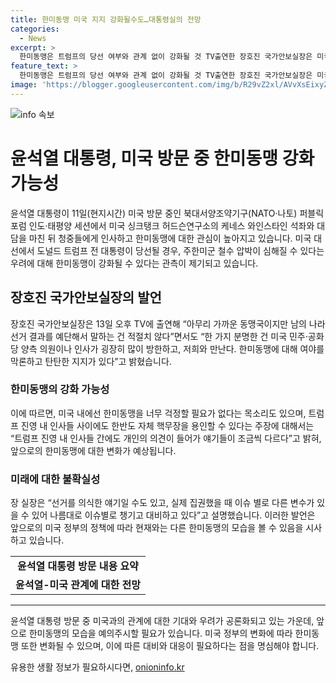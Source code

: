 ```yaml
---
title: 한미동맹 미국 지지 강화될수도…대통령실의 전망
categories:
  - News
excerpt: >
  한미동맹은 트럼프의 당선 여부와 관계 없이 강화될 것 TV출연한 장호진 국가안보실장은 미국 의원 및 인사들이 한미동맹을 강력히 지지하며, 트럼프 진영도 한반도 핵무장 문제에서 의견이 분분하다고 전했다. 또한, 미국 선거 결과를 예단하여 얘기하는 것은 적절치 않지만, 어떤 정부가 선출될지에 따라 다른 변수가 발생할 수 있다고 덧붙였다. 이에 따라 한미동맹의 안정성은 보장되며, 향후 정부의 결정에 따라 상황이 변화할 것으로 전망된다.
feature_text: >
  한미동맹은 트럼프의 당선 여부와 관계 없이 강화될 것 TV출연한 장호진 국가안보실장은 미국 의원 및 인사들이 한미동맹을 강력히 지지하며, 트럼프 진영도 한반도 핵무장 문제에서 의견이 분분하다고 전했다. 또한, 미국 선거 결과를 예단하여 얘기하는 것은 적절치 않지만, 어떤 정부가 선출될지에 따라 다른 변수가 발생할 수 있다고 덧붙였다. 이에 따라 한미동맹의 안정성은 보장되며, 향후 정부의 결정에 따라 상황이 변화할 것으로 전망된다.
image: 'https://blogger.googleusercontent.com/img/b/R29vZ2xl/AVvXsEixyZcFfHzMRdzZMjFBmAUKJYCLCGyLL1o632UiGVXcaFdKo_bkvkuCioo0uUKlGfBVcT3P84aROyZIXSBEx3Aw5nCQ3pTgDom1WDC4m8eifvWiAmWEEVb4x6G_l8C0QH225ldMjyaFvpxGEBGNO37VmDTDMHGhJPq73UglMfDca1-0aw/s1600/blogspot.png'
---
```


<p><img src="https://blogger.googleusercontent.com/img/b/R29vZ2xl/AVvXsEixyZcFfHzMRdzZMjFBmAUKJYCLCGyLL1o632UiGVXcaFdKo_bkvkuCioo0uUKlGfBVcT3P84aROyZIXSBEx3Aw5nCQ3pTgDom1WDC4m8eifvWiAmWEEVb4x6G_l8C0QH225ldMjyaFvpxGEBGNO37VmDTDMHGhJPq73UglMfDca1-0aw/s1600/blogspot.png" alt="info 속보" /></p>

<h1>윤석열 대통령, 미국 방문 중 한미동맹 강화 가능성</h1>

<p data-ke-size="size16">윤석열 대통령이 11일(현지시간) 미국 방문 중인 북대서양조약기구(NATO·나토) 퍼블릭포럼 인도·태평양 세션에서 미국 싱크탱크 허드슨연구소의 케네스 와인스타인 석좌와 대담을 마친 뒤 청중들에게 인사하고 한미동맹에 대한 관심이 높아지고 있습니다. 미국 대선에서 도널드 트럼프 전 대통령이 당선될 경우, 주한미군 철수 압박이 심해질 수 있다는 우려에 대해 한미동맹이 강화될 수 있다는 관측이 제기되고 있습니다.</p>

<h2 data-ke-size="size26">장호진 국가안보실장의 발언</h2>

<p data-ke-size="size16">장호진 국가안보실장은 13일 오후 TV에 출연해 “아무리 가까운 동맹국이지만 남의 나라 선거 결과를 예단해서 말하는 건 적절치 않다”면서도 “한 가지 분명한 건 미국 민주·공화당 양측 의원이나 인사가 굉장히 많이 방한하고, 저희와 만난다. 한미동맹에 대해 여야를 막론하고 탄탄한 지지가 있다”고 밝혔습니다.</p>

<h3 data-ke-size="size24">한미동맹의 강화 가능성</h3>

<p data-ke-size="size16">이에 따르면, 미국 내에선 한미동맹을 너무 걱정할 필요가 없다는 목소리도 있으며, 트럼프 진영 내 인사들 사이에도 한반도 자체 핵무장을 용인할 수 있다는 주장에 대해서는 “트럼프 진영 내 인사들 간에도 개인의 의견이 들어가 얘기들이 조금씩 다르다”고 밝혀, 앞으로의 한미동맹에 대한 변화가 예상됩니다.</p>

<h3 data-ke-size="size24">미래에 대한 불확실성</h3>

<p data-ke-size="size16">장 실장은 “선거를 의식한 얘기일 수도 있고, 실제 집권했을 때 이슈 별로 다른 변수가 있을 수 있어 나름대로 이슈별로 챙기고 대비하고 있다”고 설명했습니다. 이러한 발언은 앞으로의 미국 정부의 정책에 따라 현재와는 다른 한미동맹의 모습을 볼 수 있음을 시사하고 있습니다.</p>

<table>
    <tr>
        <td style="text-align: center; height: 17px;"><b>윤석열 대통령 방문 내용 요약</b></td>
    </tr>
    <tr>
        <td style="text-align: center; height: 17px;"><b>윤석열-미국 관계에 대한 전망</b></td>
    </tr>
</table>

<hr>

<p data-ke-size="size16">윤석열 대통령 방문 중 미국과의 관계에 대한 기대와 우려가 공론화되고 있는 가운데, 앞으로 한미동맹의 모습을 예의주시할 필요가 있습니다. 미국 정부의 변화에 따라 한미동맹 또한 변화될 수 있으며, 이에 따른 대비와 대응이 필요하다는 점을 명심해야 합니다.</p>
유용한 생활 정보가 필요하시다면, <a href="https://onioninfo.kr" rel="dofollow">onioninfo.kr</a>


